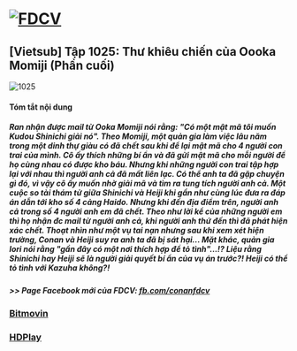 # [![FDCV](https://user-images.githubusercontent.com/75318518/142803511-f5c20d56-47eb-4f2a-b63f-6b9b169c295b.png)](https://admin1509.github.io/fdcvteam.blogspot.com/)
## [Vietsub] Tập 1025: Thư khiêu chiến của Oooka Momiji (Phần cuối)
![1025](https://user-images.githubusercontent.com/75318518/143767923-fb4cea19-32a6-4b84-a4ee-2841530a8833.jpg)

#### Tóm tắt nội dung
##### Ran nhận được mail từ Ooka Momiji nói rằng: "Có một mật mã tôi muốn Kudou Shinichi giải nó". Theo Momiji, một quản gia làm việc lâu năm trong một dinh thự giàu có đã chết sau khi để lại mật mã cho 4 người con trai của mình. Cô ấy thích những bí ẩn và đã gửi mật mã cho mỗi người để họ cùng nhau có được kho báu. Nhưng khi những người con trai tập hợp lại với nhau thì người anh cả đã mất liên lạc. Có thể anh ta đã gặp chuyện gì đó, vì vậy cô ấy muốn nhờ giải mã và tìm ra tung tích người anh cả. Một cuộc so tài thám tử giữa Shinichi và Heiji khi gần như cùng lúc đưa ra đáp án dẫn tới kho số 4 cảng Haido. Nhưng khi đến địa điểm trên, người anh cả trong số 4 người anh em đã chết. Theo như lời kể của những người em thì họ nhận đc mail từ người anh cả, khi người anh thứ đến thì đã phát hiện xác chết. Thoạt nhìn như một vụ tai nạn nhưng sau khi xem xét hiện trường, Conan và Heiji suy ra anh ta đã bị sát hại... Mặt khác, quản gia Iori nói rằng "gần đây có một nơi thích hợp để tỏ tình"...!? Liệu rằng Shinichi hay Heiji sẽ là người giải quyết bí ẩn của vụ án trước?! Heiji có thể tỏ tình với Kazuha không?!
##### >> Page Facebook mới của FDCV: [fb.com/conanfdcv](https://fb.com/conanfdcv)
### [Bitmovin](https://bitmovin.com/demos/stream-test?format=hls&manifest=https://raw.githubusercontent.com/admin1509/admin1509/main/video-5b.gapo.vn/videos/results//720p/file.m3u8)
### [HDPlay](https://hdplay.se/?HLSP2P=https://raw.githubusercontent.com/admin1509/admin1509/main/video-5b.gapo.vn/videos/results//720p/file.m3u8)
